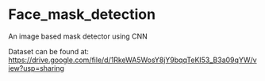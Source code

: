 # Face_mask_detection
An image based mask detector using CNN

Dataset can be found at: https://drive.google.com/file/d/1RkeWA5WosY8jY9bqqTeKI53_B3a09qYW/view?usp=sharing
